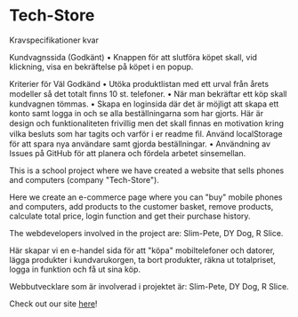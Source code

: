 # Tech-Store

Kravspecifikationer kvar

Kundvagnssida (Godkänt)
•	Knappen för att slutföra köpet skall, vid klickning, visa en bekräftelse på köpet i en popup.

Kriterier för Väl Godkänd
•	Utöka produktlistan med ett urval från årets modeller så det totalt ﬁnns 10 st. telefoner.
•	När man bekräftar ett köp skall kundvagnen tömmas.
•	Skapa en loginsida där det är möjligt att skapa ett konto samt logga in och se alla beställningarna som har gjorts. Här är design och funktionaliteten frivillig men det skall ﬁnnas en motivation kring vilka besluts som har tagits och varför i er readme ﬁl. Använd localStorage för att spara nya användare samt gjorda beställningar.
•	Användning av Issues på GitHub för att planera och fördela arbetet sinsemellan.



This is a school project where we have created a website that sells phones and computers (company "Tech-Store").

Here we create an e-commerce page where you can "buy" mobile phones and computers,
add products to the customer basket, remove products, calculate total price, login function and get their purchase history.

The webdevelopers involved in the project are: Slim-Pete, DY Dog, R Slice.

Här skapar vi en e-handel sida för att "köpa" mobiltelefoner och datorer, 
lägga produkter i kundvarukorgen, ta bort produkter, räkna ut totalpriset, logga in funktion och få ut sina köp.

Webbutvecklare som är involverad i projektet är: Slim-Pete, DY Dog, R Slice.

Check out our site [here](https://ranchino.github.io/Tech-Store/)!
